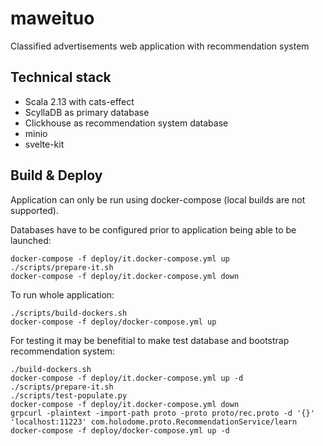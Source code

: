 # maweituo

Classified advertisements web application with recommendation system

## Technical stack

* Scala 2.13 with cats-effect
* ScyllaDB as primary database
* Clickhouse as recommendation system database
* minio 
* svelte-kit

## Build & Deploy

Application can only be run using docker-compose (local builds are not supported).

Databases have to be configured prior to application being able to be launched:
```shell
docker-compose -f deploy/it.docker-compose.yml up 
./scripts/prepare-it.sh
docker-compose -f deploy/it.docker-compose.yml down
```

To run whole application:

```shell
./scripts/build-dockers.sh 
docker-compose -f deploy/docker-compose.yml up 
```

For testing it may be benefitial to make test database and bootstrap recommendation system:
```shell
./build-dockers.sh
docker-compose -f deploy/it.docker-compose.yml up -d 
./scripts/prepare-it.sh
./scripts/test-populate.py
docker-compose -f deploy/it.docker-compose.yml down 
grpcurl -plaintext -import-path proto -proto proto/rec.proto -d '{}' 'localhost:11223' com.holodome.proto.RecommendationService/learn
docker-compose -f deploy/docker-compose.yml up -d 
```
